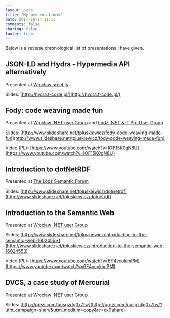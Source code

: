 ```yaml
---
layout: page
title: "My presentations"
date: 2014-10-14 11:11
comments: false
sharing: false
footer: true
---
```


Below is a reverse chronological list of presentations I have given.

## JSON-LD and Hydra - Hypermedia API alternatively

Presented at [Wrocław meet.js](https://www.facebook.com/events/697079347044630/)

Slides: [http://hydra.t-code.pl/](http://hydra.t-code.pl/)

## Fody: code weaving made fun

Presented at [Wrocław .NET user Group](http://www.meetup.com/wrocnet/events/154376832/)
and [Łódź .NET & IT Pro User Group](http://www.meetup.com/lodznetitpro/events/180088672/)

Slides: [http://www.slideshare.net/tpluskiewicz/fody-code-weaving-made-fun](http://www.slideshare.net/tpluskiewicz/fody-code-weaving-made-fun)

Video (PL): [https://www.youtube.com/watch?v=IOF15K0gN8U](https://www.youtube.com/watch?v=IOF15K0gN8U)

## Introduction to dotNetRDF

Presented at [The Łódź Semantic Forum](http://makolab.pl/pl/o-makolab/aktualnosci/%C5%81%C3%B3dzkie-Forum-Semantic-Web-najbli%C5%BCsze-spotkanie-ju%C5%BC-7-marca-2013)

Slides: [http://www.slideshare.net/tpluskiewicz/dotnetrdf](http://www.slideshare.net/tpluskiewicz/dotnetrdf)

## Introduction to the Semantic Web

Presented at [Wrocław .NET user Group](http://www.meetup.com/wrocnet/)

Slides: [http://www.slideshare.net/tpluskiewicz/introduction-to-the-semantic-web-16024553](http://www.slideshare.net/tpluskiewicz/introduction-to-the-semantic-web-16024553)

Video (PL): [https://www.youtube.com/watch?v=6F4vcokimPM](https://www.youtube.com/watch?v=6F4vcokimPM)

## DVCS, a case study of Mercurial

Presented at [Wrocław .NET user Group](http://www.meetup.com/wrocnet/)

Slides: [http://prezi.com/uusgzdg0x7fw](http://prezi.com/uusgzdg0x7fw/?utm_campaign=share&utm_medium=copy&rc=ex0share)
